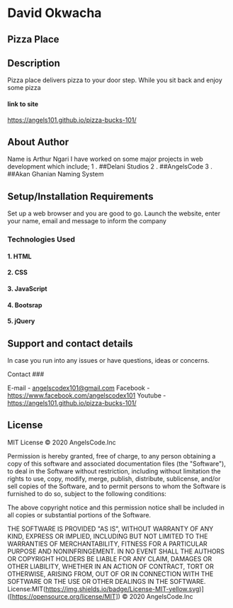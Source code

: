 # David Okwacha 

## Pizza Place

## Description
Pizza place delivers pizza to your door step. While you sit back and enjoy some pizza

#### link to site
https://angels101.github.io/pizza-bucks-101/

## About Author
   Name is Arthur Ngari
I have worked on some major projects in web development which include;
1 . ##Delani Studios
2 . ##AngelsCode
3 . ##Akan Ghanian Naming System

## Setup/Installation Requirements
Set up a web browser and you are good to go. Launch the website, enter your name, email and 
message to inform the company



### Technologies Used
#### 1. HTML
#### 2. CSS
#### 3. JavaScript
#### 4. Bootsrap
#### 5. jQuery

## Support and contact details
In case you run into any issues or have questions, ideas or concerns. 

Contact ### 

E-mail - angelscodex101@gmail.com
Facebook - https://www.facebook.com/angelscodex101
Youtube - https://angels101.github.io/pizza-bucks-101/
## License
MIT License
   © 2020 AngelsCode.Inc

Permission is hereby granted, free of charge, to any person obtaining a copy of this software and associated documentation files (the "Software"), to deal in the Software without restriction, including without limitation the rights to use, copy, modify, merge, publish, distribute, sublicense, and/or sell copies of the Software, and to permit persons to whom the Software is furnished to do so, subject to the following conditions:

The above copyright notice and this permission notice shall be included in all copies or substantial portions of the Software.

THE SOFTWARE IS PROVIDED "AS IS", WITHOUT WARRANTY OF ANY KIND, EXPRESS OR IMPLIED, INCLUDING BUT NOT LIMITED TO THE WARRANTIES OF MERCHANTABILITY, FITNESS FOR A PARTICULAR PURPOSE AND NONINFRINGEMENT. IN NO EVENT SHALL THE AUTHORS OR COPYRIGHT HOLDERS BE LIABLE FOR ANY CLAIM, DAMAGES OR OTHER LIABILITY, WHETHER IN AN ACTION OF CONTRACT, TORT OR OTHERWISE, ARISING FROM, OUT OF OR IN CONNECTION WITH THE SOFTWARE OR THE USE OR OTHER DEALINGS IN THE SOFTWARE.
License:MIT(https://img.shields.io/badge/License-MIT-yellow.svg)]
  ([https://opensource.org/license/MIT])   © 2020 AngelsCode.Inc